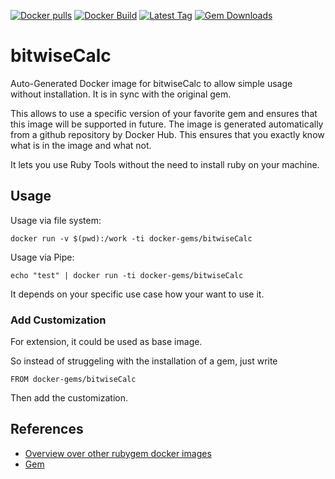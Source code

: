 [![Docker pulls](https://img.shields.io/docker/pulls/rubygem/bitwiseCalc.svg)](https://hub.docker.com/r/rubygem/bitwiseCalc/)
[![Docker Build](https://img.shields.io/docker/automated/rubygem/bitwiseCalc.svg)](https://hub.docker.com/r/rubygem/bitwiseCalc/)
[![Latest Tag](https://img.shields.io/github/tag/docker-rubygem/bitwiseCalc.svg)](https://hub.docker.com/r/rubygem/bitwiseCalc/)
[![Gem Downloads](https://img.shields.io/gem/dt/bitwiseCalc.svg)](https://rubygems.org/gems/bitwiseCalc/)
# bitwiseCalc

Auto-Generated Docker image for bitwiseCalc to allow simple usage without installation.
It is in sync with the original gem.

This allows to use a specific version of your favorite gem and ensures that this image will be supported in future.
The image is generated automatically from a github repository by Docker Hub.
This ensures that you exactly know what is in the image and what not.

It lets you use Ruby Tools without the need to install ruby on your machine.

## Usage

Usage via file system:

`docker run -v $(pwd):/work -ti docker-gems/bitwiseCalc`

Usage via Pipe:

`echo "test" | docker run -ti docker-gems/bitwiseCalc`

It depends on your specific use case how your want to use it.

### Add Customization

For extension, it could be used as base image.

So instead of struggeling with the installation of a gem, just write

`FROM docker-gems/bitwiseCalc`

Then add the customization.

## References

 - [Overview over other rubygem docker images](https://github.com/thinkbot/docker-rubygem)
 - [Gem](https://rubygems.org/gems/bitwiseCalc/)
